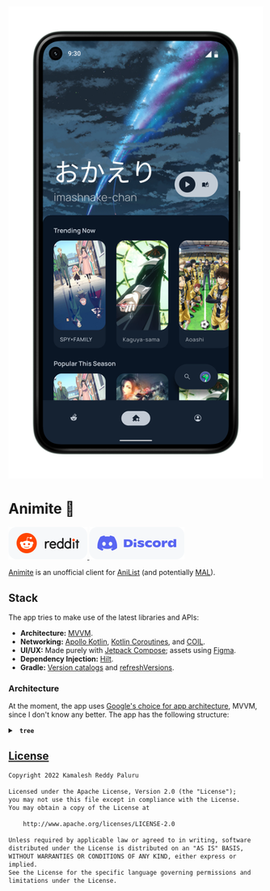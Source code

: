 ![Figma mock-up of the Home screen.](resources/Home_Pixel_5.png)

# Animite 🚧
<a href="https://www.reddit.com/r/Animite/">
    <picture>
        <source media="(prefers-color-scheme: dark)" srcset="resources/reddit-assistive-chip-dark.svg">
        <img alt="Reddit chip." src="resources/reddit-assistive-chip-light.svg">
    </picture>
</a>
<a href="https://discord.gg/G8wF7pjpya">
    <picture>
        <source media="(prefers-color-scheme: dark)" srcset="resources/discord-assistive-chip-dark.svg">
        <img alt="Reddit chip." src="resources/discord-assistive-chip-light.svg">
    </picture>
</a>

[Animite](https://github.com/users/imashnake0/projects/1) is an unofficial client for [AniList](https://anilist.co/) (and potentially [MAL](https://myanimelist.net/)).

## Stack
The app tries to make use of the latest libraries and APIs:
- **Architecture:** [MVVM](https://developer.android.com/topic/architecture).
- **Networking:** [Apollo Kotlin](https://github.com/apollographql/apollo-kotlin), [Kotlin Coroutines](https://github.com/Kotlin/kotlinx.coroutines), and [COIL](https://coil-kt.github.io/coil/).
- **UI/UX:** Made purely with [Jetpack Compose](https://developer.android.com/jetpack/compose); assets using [Figma](https://www.figma.com/).
- **Dependency Injection:** [Hilt](https://developer.android.com/training/dependency-injection/hilt-android).
- **Gradle:** [Version catalogs](https://docs.gradle.org/current/userguide/platforms.html) and [refreshVersions](https://github.com/jmfayard/refreshVersions).

### Architecture
At the moment, the app uses [Google's choice for app architecture](https://developer.android.com/topic/architecture), MVVM, since I don't know any better. The app has the following structure:
<details>
    <summary> 
        <b> <code> tree </code> </b> 
    </summary>
    <p>
        <pre>
            <code>
                animite
                ├── AnimiteApplication.kt
                ├── data
                │   ├── repos
                │   │   ├── MediaListRepository.kt
                │   │   ├── MediaRepository.kt
                │   │   └── SearchRepository.kt
                │   └── sauce
                │       ├── apis
                │       │   ├── apollo
                │       │   │   ├── Apollo.kt
                │       │   │   ├── ApolloMediaApi.kt
                │       │   │   ├── ApolloMediaListApi.kt
                │       │   │   └── ApolloSearchApi.kt
                │       │   ├── MediaApi.kt
                │       │   ├── MediaListApi.kt
                │       │   └── SearchApi.kt
                │       ├── MediaListNetworkSource.kt
                │       ├── MediaNetworkSource.kt
                │       └── SearchNetworkSource.kt
                ├── dev
                │   ├── extensions
                │   └── internal
                │       ├── Constants.kt
                │       └── Path.kt
                ├── di
                │   └── NetworkModule.kt
                └── ui
                    ├── MainActivity.kt
                    ├── elements
                    │   ├── home
                    │   │   ├── Home.kt
                    │   │   ├── MediaSmall.kt
                    │   │   ├── MediaSmallRow.kt
                    │   │   └── SearchBar.kt
                    │   ├── profile
                    │   │   └── Profile.kt
                    │   └── rslash
                    │       └── RSlash.kt
                    ├── state
                    │   ├── HomeUiState.kt
                    │   ├── HomeViewModel.kt
                    │   ├── SearchUiState.kt
                    │   └── SearchViewModel.kt
                    └── theme
                        ├── Color.kt
                        ├── Shape.kt
                        ├── Theme.kt
                        └── Type.kt
            </code>
        </pre>
    </p>
</details>

## [License](https://github.com/imashnake0/Animite/blob/15eaac4a80c1e6eef3a4d6c861cab05670fb174b/LICENSE.txt)
```
Copyright 2022 Kamalesh Reddy Paluru

Licensed under the Apache License, Version 2.0 (the "License");
you may not use this file except in compliance with the License.
You may obtain a copy of the License at

    http://www.apache.org/licenses/LICENSE-2.0

Unless required by applicable law or agreed to in writing, software
distributed under the License is distributed on an "AS IS" BASIS,
WITHOUT WARRANTIES OR CONDITIONS OF ANY KIND, either express or implied.
See the License for the specific language governing permissions and
limitations under the License.
```
